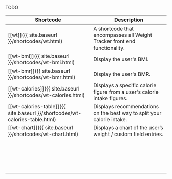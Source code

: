 TODO

|Shortcode|Description|    
|--|--|
|[[wt]]({{ site.baseurl }}/shortcodes/wt.html) |A shortcode that encompasses all Weight Tracker front end functionality.|   
|[[wt-bmi]]({{ site.baseurl }}/shortcodes/wt-bmi.html)|Display the user's BMI.|
|[[wt-bmr]]({{ site.baseurl }}/shortcodes/wt-bmr.html)|Display the user's BMR.|
|[[wt-calories]]({{ site.baseurl }}/shortcodes/wt-calories.html)|Displays a specific calorie figure from a user's calorie intake figures.|
|[[wt-calories-table]]({{ site.baseurl }}/shortcodes/wt-calories-table.html)|Displays recommendations on the best way to split your calorie intake.|
|[[wt-chart]]({{ site.baseurl }}/shortcodes/wt-chart.html)|Displays a chart of the user’s weight / custom field entries.|
|||
|||
|||
|||
|||
|||
|||
|||
|||
|||
|||
|||
|||
|||
|||
|||
|||
|||